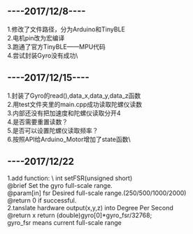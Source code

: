 ----2017/12/8----
-
1.修改了文件路径，分为Arduino和TinyBLE\
2.电机pin改为宏编译\
3.跑通了官方TinyBLE——MPU代码\
4.尝试封装Gyro没有成功\

----2017/12/15----
-
1.封装了Gyro的read(),data_x,data_y,data_z函数\
2.用test文件夹里的main.cpp成功读取陀螺仪读数\
3.内部还没有把加速度和陀螺仪读取分开4\
4.是否需要重置读数？\
5.是否可以设置陀螺仪读取频率？\
6.按照API给Arduino_Motor增加了state函数\

----2017/12/22
-
1.add function: \ 
 int setFSR(unsigned short)  \
@brief      Set the gyro full-scale range.\
@param[in]  fsr Desired full-scale range.(250/500/1000/2000)\
@return     0 if successful.\
2.tanslate hardware output(x,y,z) into Degree Per Second\
@return x  return (double)gyro[0]*gyro_fsr/32768;  \
                gyro_fsr  means current full-scale range
